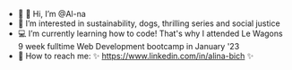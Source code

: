 - 🌚 🌝 Hi, I’m @Al-na
- 🌱 I’m interested in sustainability, dogs, thrilling series and social justice
- 💻 I’m currently learning how to code! That's why I attended Le Wagons 9 week fulltime Web Development bootcamp in January '23
- 📍 How to reach me: ✨ https://www.linkedin.com/in/alina-bich ✨

<!---
Al-na/Al-na is a ✨ special ✨ repository because its `README.md` (this file) appears on your GitHub profile.
You can click the Preview link to take a look at your changes.
--->
